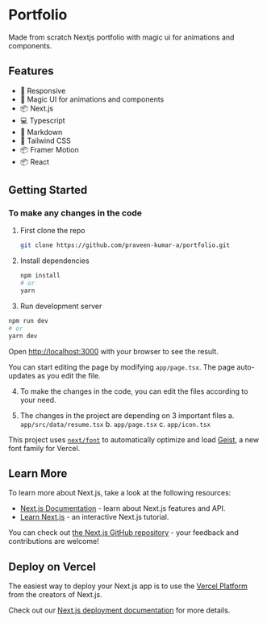 # Portfolio

Made from scratch Nextjs portfolio with magic ui for animations and components.

## Features

- 📱 Responsive
- 💅 Magic UI for animations and components
- 📦 Next.js
- 💻 Typescript
- 📝 Markdown
- 🎨 Tailwind CSS
- 📦 Framer Motion
- 📦 React

## Getting Started

### To make any changes in the code

1. First clone the repo
   ```bash
   git clone https://github.com/praveen-kumar-a/portfolio.git
   ```

2. Install dependencies
   ```bash
   npm install
   # or
   yarn
   ```

3. Run development server

```bash
npm run dev
# or
yarn dev
```

Open [http://localhost:3000](http://localhost:3000) with your browser to see the result.

You can start editing the page by modifying `app/page.tsx`. The page auto-updates as you edit the file.

4. To make the changes in the code, you can edit the files according to your need.

5. The changes in the project are depending on 3 important files
    a. `app/src/data/resume.tsx`
    b. `app/page.tsx`
    c. `app/icon.tsx`

This project uses [`next/font`](https://nextjs.org/docs/app/building-your-application/optimizing/fonts) to automatically optimize and load [Geist](https://vercel.com/font), a new font family for Vercel.

## Learn More

To learn more about Next.js, take a look at the following resources:

- [Next.js Documentation](https://nextjs.org/docs) - learn about Next.js features and API.
- [Learn Next.js](https://nextjs.org/learn) - an interactive Next.js tutorial.

You can check out [the Next.js GitHub repository](https://github.com/vercel/next.js) - your feedback and contributions are welcome!

## Deploy on Vercel

The easiest way to deploy your Next.js app is to use the [Vercel Platform](https://vercel.com/new?utm_medium=default-template&filter=next.js&utm_source=create-next-app&utm_campaign=create-next-app-readme) from the creators of Next.js.

Check out our [Next.js deployment documentation](https://nextjs.org/docs/app/building-your-application/deploying) for more details.

